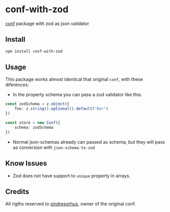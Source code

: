 # conf-with-zod

[conf](https://www.npmjs.com/package/conf) package with zod as json validator

## Install

```sh
npm install conf-with-zod
```

## Usage

This package works almost identical that original `conf`, with these diferences: 

* In the property schema you can pass a zod validator like this:

```typescript 
const zodSchema = z.object({
	foo: z.string().optional().default("Bar")
})

const store = new Conf({
	schema: zodSchema
})
```

* Normal json-schemas already can passed as schema, but they will pass as conversion with `json-schema-to-zod`

## Know Issues

* Zod does not have support to `unique` property in arrays.

## Credits

All rigths reserved to [sindresorhus](https://github.com/sindresorhus), owner of the original conf.